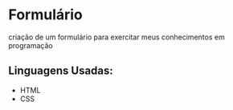 # Formulário
criação de um formulário para exercitar meus conhecimentos em programação 
## Linguagens Usadas: 
* HTML
* CSS
<picture>

  
